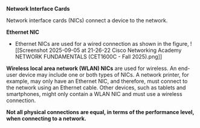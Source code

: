 **Network Interface Cards**

Network interface cards (NICs) connect a device to the network. 

**Ethernet NIC**
- Ethernet NICs are used for a wired connection
	as shown in the figure,
![[Screenshot 2025-09-05 at 21-26-22 Cisco Networking Academy NETWORK FUNDAMENTALS (CET1600C - Fall 2025).png]]

**Wireless local area network (WLAN) NICs** are used for wireless. An end-user device may include one or both types of NICs. A network printer, for example, may only have an Ethernet NIC, and therefore, must connect to the network using an Ethernet cable. Other devices, such as tablets and smartphones, might only contain a WLAN NIC and must use a wireless connection.

**Not all physical connections are equal, in terms of the performance level, when connecting to a network.**